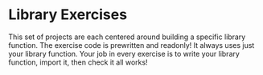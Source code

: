 # Library Exercises

This set of projects are each centered around building a specific library function. The exercise code is prewritten and readonly! It always uses just your library function. Your job in every exercise is to write your library function, import it, then check it all works!
